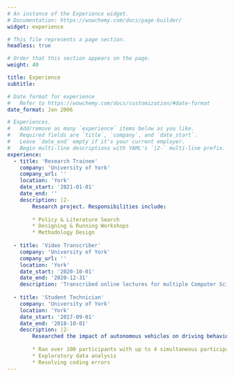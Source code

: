 ```yaml
---
# An instance of the Experience widget.
# Documentation: https://wowchemy.com/docs/page-builder/
widget: experience

# This file represents a page section.
headless: true

# Order that this section appears on the page.
weight: 40

title: Experience
subtitle:

# Date format for experience
#   Refer to https://wowchemy.com/docs/customization/#date-format
date_format: Jan 2006

# Experiences.
#   Add/remove as many `experience` items below as you like.
#   Required fields are `title`, `company`, and `date_start`.
#   Leave `date_end` empty if it's your current employer.
#   Begin multi-line descriptions with YAML's `|2-` multi-line prefix.
experience:
  - title: 'Research Trainee'
    company: 'University of York'
    company_url: ''
    location: 'York'
    date_start: '2021-01-01'
    date_end: ''
    description: |2-
        Research project. Responsibilities include:
    
        * Policy & Literature Search
        * Designing & Running Workshops
        * Methodology Design
        
  - title: 'Video Transcriber'
    company: 'University of York'
    company_url: ''
    location: 'York'
    date_start: '2020-10-01'
    date_end: '2020-12-31'
    description: 'Transcribed online lectures for multiple Computer Science modules.'
    
  - title: 'Student Technician'
    company: 'University of York'
    location: 'York'
    date_start: '2017-09-01'
    date_end: '2018-10-01'
    description: |2-
        Researched the impact of autonomous vehicles on driving behaviour, using Virtual Reality (VR) techonology. Responsibilities included:
        
        * Ran over 100 participants with up to 4 simultaneous participants
        * Exploratory data analysis
        * Resolving coding errors
---
```

